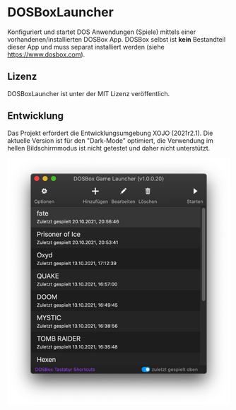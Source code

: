 # DOSBoxLauncher

Konfiguriert und startet DOS Anwendungen (Spiele) mittels einer vorhandenen/installierten DOSBox App.
DOSBox selbst ist **kein** Bestandteil dieser App und muss separat installiert werden (siehe https://www.dosbox.com).

## Lizenz
DOSBoxLauncher ist unter der MIT Lizenz veröffentlich.

## Entwicklung
Das Projekt erfordert die Entwicklungsumgebung XOJO (2021r2.1). Die aktuelle Version ist für den "Dark-Mode" optimiert, die Verwendung im hellen Bildschirmmodus ist nicht getestet und daher nicht unterstützt. 

![DOSBoxLauncher Screenshot](/ScreenShots/DOSBoxLauncher.png)
